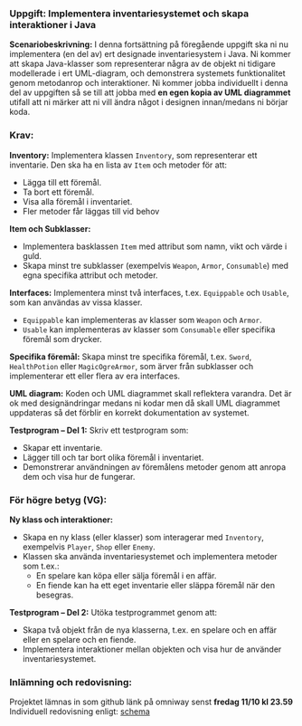 ### Uppgift: Implementera inventariesystemet och skapa interaktioner i Java

**Scenariobeskrivning:**
I denna fortsättning på föregående uppgift ska ni nu implementera (en del av) ert designade inventariesystem i Java. 
Ni kommer att skapa Java-klasser som representerar några av de objekt ni tidigare modellerade i ert UML-diagram, och 
demonstrera systemets funktionalitet genom metodanrop och interaktioner.
Ni kommer jobba individuellt i denna del av uppgiften så se till att jobba med **en egen kopia av UML diagrammet** 
utifall att ni märker att ni vill ändra något i designen innan/medans ni börjar koda.

### Krav:

**Inventory:**
Implementera klassen `Inventory`, som representerar ett inventarie. Den ska ha en lista av `Item` och metoder för att:
- Lägga till ett föremål.
- Ta bort ett föremål.
- Visa alla föremål i inventariet.
- Fler metoder får läggas till vid behov

**Item och Subklasser:**
- Implementera basklassen `Item` med attribut som namn, vikt och värde i guld.
- Skapa minst tre subklasser (exempelvis `Weapon`, `Armor`, `Consumable`) med egna specifika attribut och metoder.

**Interfaces:**
Implementera minst två interfaces, t.ex. `Equippable` och `Usable`, som kan användas av vissa klasser.
- `Equippable` kan implementeras av klasser som `Weapon` och `Armor`.
- `Usable` kan implementeras av klasser som `Consumable` eller specifika föremål som drycker.

**Specifika föremål:**
Skapa minst tre specifika föremål, t.ex. `Sword`, `HealthPotion` eller `MagicOgreArmor`, som ärver från subklasser och 
implementerar ett eller flera av era interfaces.

**UML diagram:**
Koden och UML diagrammet skall reflektera varandra. Det är ok med designändringar medans ni kodar men då skall UML 
diagrammet uppdateras så det förblir en korrekt dokumentation av systemet.

**Testprogram – Del 1:**
Skriv ett testprogram som:
- Skapar ett inventarie.
- Lägger till och tar bort olika föremål i inventariet.
- Demonstrerar användningen av föremålens metoder genom att anropa dem och visa hur de fungerar.


### För högre betyg (VG):

**Ny klass och interaktioner:**
- Skapa en ny klass (eller klasser) som interagerar med `Inventory`, exempelvis `Player`, `Shop` eller `Enemy`.
- Klassen ska använda inventariesystemet och implementera metoder som t.ex.:
    - En spelare kan köpa eller sälja föremål i en affär.
    - En fiende kan ha ett eget inventarie eller släppa föremål när den besegras.

**Testprogram – Del 2:**
Utöka testprogrammet genom att:
- Skapa två objekt från de nya klasserna, t.ex. en spelare och en affär eller en spelare och en fiende.
- Implementera interaktioner mellan objekten och visa hur de använder inventariesystemet.

### Inlämning och redovisning:
Projektet lämnas in som github länk på omniway senst **fredag 11/10 kl 23.59**<br>
Individuell redovisning enligt:
[schema](https://docs.google.com/spreadsheets/d/1LpzxFrutM2tMXutu-EkiEUIXtPQ_K3vjM-9v1qOayqc/edit?usp=sharing)

